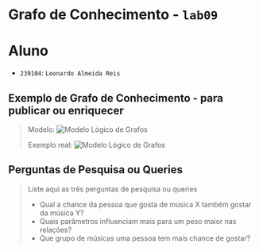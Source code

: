 # Grafo de Conhecimento - `lab09`

# Aluno
* `239104`: `Leonardo Almeida Reis`

## Exemplo de Grafo de Conhecimento - para publicar ou enriquecer
>
> Modelo:
> ![Modelo Lógico de Grafos](images/grafo-conhecimento-classes.png)
>
> Exemplo real:
> ![Modelo Lógico de Grafos](images/grafo-conhecimento-exemplo.png)


## Perguntas de Pesquisa ou Queries

> Liste aqui as três perguntas de pesquisa ou queries
> * Qual a chance da pessoa que gosta de música X também gostar da música Y?
> * Quais parâmetros influenciam mais para um peso maior nas relações?
> * Que grupo de músicas uma pessoa tem mais chance de gostar?
